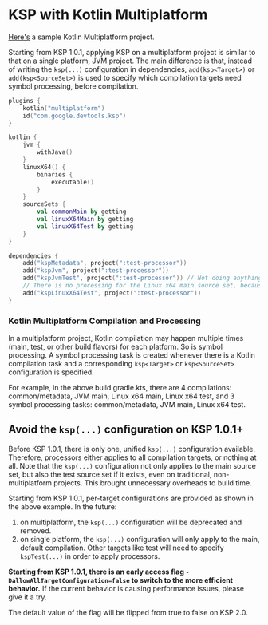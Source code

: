 # KSP with Kotlin Multiplatform

[Here's](https://github.com/google/ksp/tree/main/examples/multiplatform) a sample Kotlin Multiplatform project.

Starting from KSP 1.0.1, applying KSP on a multiplatform project is similar to that on a single platform, JVM project.
The main difference is that, instead of writing the `ksp(...)` configuration in dependencies, `add(ksp<Target>)` or `add(ksp<SourceSet>)`
is used to specify which compilation targets need symbol processing, before compilation.

```kotlin
plugins {
    kotlin("multiplatform")
    id("com.google.devtools.ksp")
}

kotlin {
    jvm {
        withJava()
    }
    linuxX64() {
        binaries {
            executable()
        }
    }
    sourceSets {
        val commonMain by getting
        val linuxX64Main by getting
        val linuxX64Test by getting
    }
}

dependencies {
    add("kspMetadata", project(":test-processor"))
    add("kspJvm", project(":test-processor"))
    add("kspJvmTest", project(":test-processor")) // Not doing anything because there's no test source set for JVM.
    // There is no processing for the Linux x64 main source set, because kspLinuxX64 isn't specified.
    add("kspLinuxX64Test", project(":test-processor"))
}
```

### Kotlin Multiplatform Compilation and Processing

In a multiplatform project, Kotlin compilation may happen multiple times (main, test, or other build flavors) for each platform.
So is symbol processing. A symbol processing task is created whenever there is a Kotlin compilation task and a
corresponding `ksp<Target>` or `ksp<SourceSet>` configuration is specified.

For example, in the above build.gradle.kts, there are 4 compilations: common/metadata, JVM main, Linux x64 main, Linux x64 test,
and 3 symbol processing tasks: common/metadata, JVM main, Linux x64 test.

## Avoid the `ksp(...)` configuration on KSP 1.0.1+

Before KSP 1.0.1, there is only one, unified `ksp(...)` configuration available. Therefore, processors either applies to all
compilation targets, or nothing at all. Note that the `ksp(...)` configuration not only applies to the main source set, but also
the test source set if it exists, even on traditional, non-multiplatform projects. This brought unnecessary overheads to build time.

Starting from KSP 1.0.1, per-target configurations are provided as shown in the above example. In the future:
1. on multiplatform, the `ksp(...)` configuration will be deprecated and removed.
2. on single platform, the `ksp(...)` configuration will only apply to the main, default compilation. Other targets like test will
   need to specify `kspTest(...)` in order to apply processors.

**Starting from KSP 1.0.1, there is an early access flag `-DallowAllTargetConfiguration=false` to switch to the more efficient behavior.**
If the current behavior is causing performance issues, please give it a try.

The default value of the flag will be flipped from true to false on KSP 2.0.